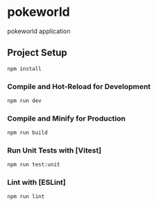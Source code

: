 # pokeworld

pokeworld application 


## Project Setup

```sh
npm install
```

### Compile and Hot-Reload for Development

```sh
npm run dev
```

### Compile and Minify for Production

```sh
npm run build
```

### Run Unit Tests with [Vitest]

```sh
npm run test:unit
```

### Lint with [ESLint]

```sh
npm run lint
```
